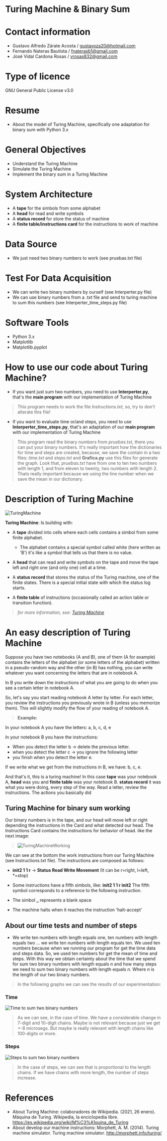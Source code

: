 # Turing Machine & Binary Sum

# Contact information
- Gustavo Alfredo Zárate Acosta / gustavoza20@hotmail.com
- Fernando Nateras Bautista / fnaterasb1@gmail.com
- José Vidal Cardona Rosas / vrosas832@gmail.com

# Type of licence
GNU General Public License v3.0

# Resume 
* About the model of Turing Machine, specifically one adaptation for binary sum with Python 3.x

# General Objectives 
* Understand the Turing Machine
* Simulate the Turing Machine
* Implement the binary sum in a Turing Machine 

# System Architecture
* A **tape** for the simbols from some alphabet
* A **head** for read and write symbols
* A **status record** for store the status of machine
* A **finite table/instructions card** for the instructions to work of machine

# Data Source
* We just need two binary numbers to work (see pruebas.txt file) 

# Test For Data Acquisition
* We can write two binary numbers by ourself (see Interperter.py file)
* We can use binary numbers from a .txt file and send to turing machine to sum this numbers (see Interperter_time_steps.py file)

# Software Tools
* Python 3.x
* Matplotlib
* Matplotlib.pyplot

# How to use our code about Turing Machine?
- If you want just sum two numbers, you need to use **Interperter.py**, that's the **main program** with our implementation of Turing Machine
> This program needs to work the file *Instructions.txt*, so, try to don't alterate this file!
- If you want to evaluate time or/and steps, you need to use **Interperter_time_steps.py**, that's an adaptation of our **main program** with our implementation of Turing Machine
> This program read the binary numbers from *pruebas.txt*, there you can put your binary numbers. It's really important how the dictionaries for time and steps are created, because, we save the contain in a two files: *time.txt* and *steps.txt* and **Grafica.py** use this files for generate the graph. 
> Look that, *pruebas.txt* have from one to ten two numbers with length 1, and from eleven to twenty, two numbers with length 2. Thats really important 
because we using the line number when we save the mean in our dictionary. 

# Description of Turing Machine
![TuringMachine](imagenes/TuringMachine.png)

 **Turing Machine**: Is building with:

  * A **tape** divided into cells where each cells contains a simbol from some finite alphabet. 
      - The alphabet contains a special symbol called white (here written as 'B') it's like a symbol that tells us that there is no value.

  * A **head** that can read and write symbols on the tape and move the tape left and right one (and only one) cell at a time.

  * A **status record** that stores the status of the Turing machine, one of the finite states. There is a special initial state with which the status log starts.

  * A **finite table** of instructions (occasionally called an action table or transition function).
  
> *for more information, see: [Turing Machine](https://es.wikipedia.org/wiki/M%C3%A1quina_de_Turing)*

# An easy description of Turing Machine 
Suppose you have two notebooks (A and B), one of them (A for example) contains
the letters of the alphabet (or some letters of the alphabet) written in a pseudo-random way and the other (in B) has
nothing, you can write whatever you want concerning the letters that are in notebook A. 

In B you write down the instructions of what you are going to do when you see a certain letter in notebook A. 

So, let's say you start reading notebook A letter by letter. For each letter, you review the instructions
you previously wrote in B (unless you memorize them). This will slightly modify the flow of your reading of notebook A. 

> **Example:**

In your notebook A you have the letters: a, b, c, d, e

In your notebook B you have the instructions: 
 - When you detect the letter b -> delete the previous letter.
 - when you detect the letter c -> you ignore the following letter
 - you finish when you detect the letter e.

If we write what we get from the instructions in B, we have: b, c, e.

And that's it, this is a turing machine! In this case **tape** was your notebook A, **head** was you and 
**finite table** was your notebook B. **status record** it was what you were doing, every step of the way. 
Read a letter, review the instructions. The actions you basically did


## Turing Machine for binary sum working
Our binary numbers is in the tape, and our head will move left or right
depending the instructions in the Card and what detected our head. The Instructions Card contains the 
instructions for behavior of head.
like the next image: 
> ![TuringMachineWorking](imagenes/sumBinary.gif)

We can see at the bottom the work instructions from our Turing Machine (see Instructions.txt file).
The instructions are composed as follows:

  * **init2 1 1 r** -> **Status Read Write Movement** (It can be r=right, l=left, *=stop)

  * Some instructions have a fifth simbols, like: **init2 1 1 r init2** The fifth symbol corresponds to a reference to the following instruction.

  * The simbol **_** represents a blank space
  
  * The machine halts when it reaches the instruction 'halt-accept'
  
  ## About our time tests and number of steps 
  - We write ten numbers with length equals one, ten numbers with length equals two ... we write ten numbers with length equals ten. 
  We used ten numbers because when we running our program for get the time data and steps data. So, we used ten numbers for get the mean 
  of time and steps. With this way we obtain certainty about the time that we spend for sum two binary numbers with length equals *n* and
  how many steps we need to sum two binary numbers with length equals *n*. Where *n* is the length of our two binary numbers. 
 
 > In the following graphs we can see the results of our experimentation:
 ### Time
 ![Time to sum two binary numbers](imagenes/time.png)
 > As we can see, in the case of time. We have a considerable change in 7-digit and 10-digit chains.
 Maybe is not relevant because just we get +-8 microsegs. But maybe is really relevant with length chains like 100-digits or more. 
 ### Steps
 ![Steps to sum two binary numbers](imagenes/Steps.png)
 > In the case of steps, we can see that is proportional to the length chains. If we have chains with more
 length, the number of steps increase. 

# References
- About Turing Machine: colaboradores de Wikipedia. (2021, 26 enero). Máquina de Turing. Wikipedia, la enciclopedia libre. https://es.wikipedia.org/wiki/M%C3%A1quina_de_Turing
- About develop our machine instructions: Morphett, A. M. (2014). Turing machine simulator. Turing machine simulator. http://morphett.info/turing/
